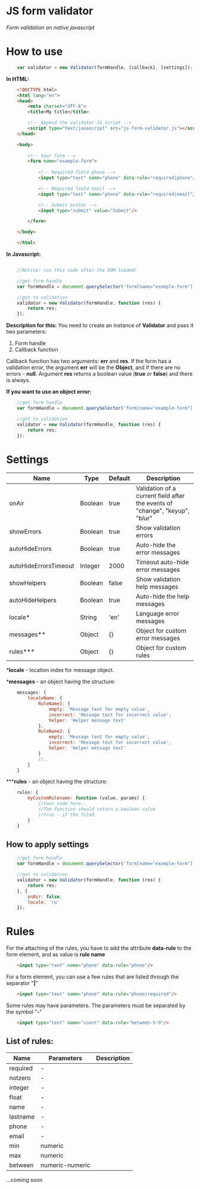 JS form validator
==============
*Form validation on native javascript*

How to use
=========

```javascript    
	var validator = new Validator(formHandle, [callback], [settings]);
```

**In HTML:**
```html    
	<!DOCTYPE html>
	<html lang="en">
	<head>
		<meta charset="UTF-8">
		<title>My title</title>

		<!-- Append the validator JS script -->
		<script type="text/javascript" src="js-form-validator.js"></script>
	</head>

	<body>
		
		<!-- Your form -->
		<form name="example-form">
			
			<!-- Required field phone -->
			<input type="text" name="phone" data-rule="required|phone"/>

			<!-- Required field email -->
			<input type="text" name="phone" data-rule="required|email"/>

			<!-- Submit button -->
			<input type="submit" value="Submit"/>

		</form>

	</body>

	</html>
```
**In Javascript:**
```javascript

	//Notice: run this code after the DOM loaded!

    //get form handle
    var formHandle = document.querySelector('form[name="example-form"]'),

	//got to validation
	validator = new Validator(formHandle, function (res) {
		return res;
	});
```
**Description for this:**
You need to create an instance of **Validator** and pass it two parameters:
 1. Form handle
 2. Callback function

Callback function has two arguments: **err** and **res**. If the form has a validation error, the argument **err** will be the **Object**, and if there are no errors - **null**. Argument **res** returns a boolean value (**true** or **false**) and there is always.

**If you want to use an object error:**

```javascript
    //get form handle
    var formHandle = document.querySelector('form[name="example-form"]'),

	//got to validation
	validator = new Validator(formHandle, function (res) {
		return res;
	});
```

Settings
=======

| Name                  | Type    | Default | Description                                                                 |
|-----------------------|---------|---------|-----------------------------------------------------------------------------|
| onAir                 | Boolean | true    | Validation of a current field after the events of "change", "keyup", "blur" |
| showErrors            | Boolean | true    | Show validation errors                                                      |
| autoHideErrors        | Boolean | true    | Auto-hide the error messages                                                |
| autoHideErrorsTimeout | Integer | 2000    | Timeout auto-hide error messages                                            |
| showHelpers           | Boolean | false   | Show validation help messages                                               |
| autoHideHelpers       | Boolean | true    | Auto-hide the help messages                                                 |
| locale*                | String  | 'en'    | Language error messages                                                    |
| messages**             | Object  | {}      | Object for custom error messages                                            |
| rules***                 | Object  | {}      | Object for custom rules                   

***locale** - location index for message object.

***messages** - an object having the structure:

```javascript 
    messages: {
		localeName: {
			RuleName1: {
				empty: 'Message text for empty value',
				incorrect: 'Message text for incorrect value',
				helper: 'Helper message text'
			},
			RuleName2: {
				empty: 'Message text for empty value',
				incorrect: 'Message text for incorrect value',
				helper: 'Helper message text'
			}
			//..
		}
	}
```
*****rules** - an object having the structure:

```javascript
    rules: {
		myCustomRulename: function (value, params) {
			//Your code here..
			//The function should return a boolean value
			//true - if the filed
		}
	}
```    

How to apply settings
-------------------------

```javascript    
    //get form handle
    var formHandle = document.querySelector('form[name="example-form"]'),

	//got to validation
	validator = new Validator(formHandle, function (res) {
		return res;
	}, {
	    onAir: false,
    	locale: 'ru'
	});
```

Rules
====

For the attaching of the rules, you have to add the attribute **data-rule** to the form element, and as value is **rule name**
```html
	<input type="text" name="phone" data-rule="phone"/>
```

For a form element, you can use a few rules that are listed through the separator "**|**"
```html
	<input type="text" name="phone" data-rule="phone|required"/>
```

Some rules may have parameters. The parameters must be separated by the symbol "**-**"
```html
	<input type="text" name="count" data-rule="between-5-9"/>
```
List of rules:
---------------

| Name     | Parameters      | Description |
|----------|-----------------|-------------|
| required |        -        |             |
| notzero  |        -        |             |
| integer  |        -        |             |
| float    |        -        |             |
| name     |        -        |             |
| lastname |        -        |             |
| phone    |        -        |             |
| email    |        -        |             |
| min      | numeric         |             |
| max      | numeric         |             |
| between  | numeric-numeric |             |
...coming soon